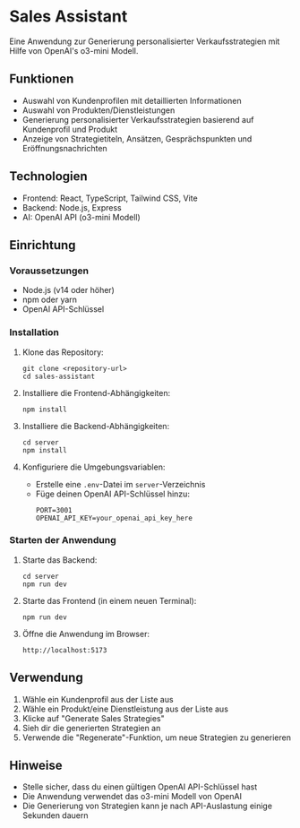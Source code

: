 # Sales Assistant

Eine Anwendung zur Generierung personalisierter Verkaufsstrategien mit Hilfe von OpenAI's o3-mini Modell.

## Funktionen

- Auswahl von Kundenprofilen mit detaillierten Informationen
- Auswahl von Produkten/Dienstleistungen
- Generierung personalisierter Verkaufsstrategien basierend auf Kundenprofil und Produkt
- Anzeige von Strategietiteln, Ansätzen, Gesprächspunkten und Eröffnungsnachrichten

## Technologien

- Frontend: React, TypeScript, Tailwind CSS, Vite
- Backend: Node.js, Express
- AI: OpenAI API (o3-mini Modell)

## Einrichtung

### Voraussetzungen

- Node.js (v14 oder höher)
- npm oder yarn
- OpenAI API-Schlüssel

### Installation

1. Klone das Repository:
   ```
   git clone <repository-url>
   cd sales-assistant
   ```

2. Installiere die Frontend-Abhängigkeiten:
   ```
   npm install
   ```

3. Installiere die Backend-Abhängigkeiten:
   ```
   cd server
   npm install
   ```

4. Konfiguriere die Umgebungsvariablen:
   - Erstelle eine `.env`-Datei im `server`-Verzeichnis
   - Füge deinen OpenAI API-Schlüssel hinzu:
     ```
     PORT=3001
     OPENAI_API_KEY=your_openai_api_key_here
     ```

### Starten der Anwendung

1. Starte das Backend:
   ```
   cd server
   npm run dev
   ```

2. Starte das Frontend (in einem neuen Terminal):
   ```
   npm run dev
   ```

3. Öffne die Anwendung im Browser:
   ```
   http://localhost:5173
   ```

## Verwendung

1. Wähle ein Kundenprofil aus der Liste aus
2. Wähle ein Produkt/eine Dienstleistung aus der Liste aus
3. Klicke auf "Generate Sales Strategies"
4. Sieh dir die generierten Strategien an
5. Verwende die "Regenerate"-Funktion, um neue Strategien zu generieren

## Hinweise

- Stelle sicher, dass du einen gültigen OpenAI API-Schlüssel hast
- Die Anwendung verwendet das o3-mini Modell von OpenAI
- Die Generierung von Strategien kann je nach API-Auslastung einige Sekunden dauern 